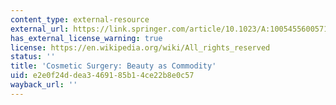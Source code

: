 ```yaml
---
content_type: external-resource
external_url: https://link.springer.com/article/10.1023/A:1005455600571
has_external_license_warning: true
license: https://en.wikipedia.org/wiki/All_rights_reserved
status: ''
title: 'Cosmetic Surgery: Beauty as Commodity'
uid: e2e0f24d-dea3-4691-85b1-4ce22b8e0c57
wayback_url: ''
---
```

